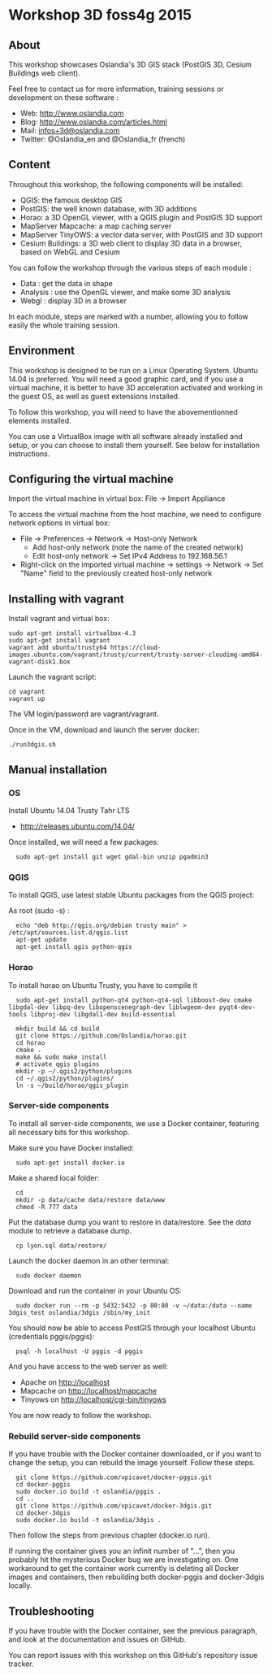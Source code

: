 # Workshop 3D foss4g 2015

## About

This workshop showcases Oslandia's 3D GIS stack (PostGIS 3D, Cesium Buildings web client).

Feel free to contact us for more information, training sessions or development on these software :

* Web: http://www.oslandia.com
* Blog: http://www.oslandia.com/articles.html
* Mail: infos+3d@oslandia.com
* Twitter: @Oslandia_en and @Oslandia_fr (french)

## Content

Throughout this workshop, the following components will be installed:

* QGIS: the famous desktop GIS 
* PostGIS: the well known database, with 3D additions
* Horao: a 3D OpenGL viewer, with a QGIS plugin and PostGIS 3D support
* MapServer Mapcache: a map caching server
* MapServer TinyOWS: a vector data server, with PostGIS and 3D support
* Cesium Buildings: a 3D web client to display 3D data in a browser, based on WebGL and Cesium

You can follow the workshop through the various steps of each module :

* Data : get the data in shape
* Analysis : use the OpenGL viewer, and make some 3D analysis
* Webgl : display 3D in a browser

In each module, steps are marked with a number, allowing you to follow easily the whole training session.

## Environment

This workshop is designed to be run on a Linux Operating System. Ubuntu 14.04 is preferred. You will need a good graphic card, and if you use a virtual machine, it is better to have 3D acceleration activated and working in the guest OS, as well as guest extensions installed.

To follow this workshop, you will need to have the abovementionned elements installed.

You can use a VirtualBox image with all software already installed and setup, or you can choose to install them yourself. See below for installation instructions.

## Configuring the virtual machine

Import the virtual machine in virtual box: File -> Import Appliance

To access the virtual machine from the host machine, we need to configure network options in virtual box:
* File -> Preferences -> Network -> Host-only Network
  * Add host-only network (note the name of the created network)
  * Edit host-only network -> Set IPv4 Address to 192.168.56.1
* Right-click on the imported virtual machine -> settings -> Network -> Set "Name" field to the previously created host-only network

## Installing with vagrant

Install vagrant and virtual box:

```
sudo apt-get install virtualbox-4.3
sudo apt-get install vagrant
vagrant add ubuntu/trusty64 https://cloud-images.ubuntu.com/vagrant/trusty/current/trusty-server-cloudimg-amd64-vagrant-disk1.box
```

Launch the vagrant script:

```
cd vagrant
vagrant up
```

The VM login/password are vagrant/vagrant.

Once in the VM, download and launch the server docker:

```
./run3dgis.sh
```

## Manual installation

### OS

Install Ubuntu 14.04 Trusty Tahr LTS

* http://releases.ubuntu.com/14.04/

Once installed, we will need a few packages:

```
  sudo apt-get install git wget gdal-bin unzip pgadmin3
```


### QGIS

To install QGIS, use latest stable Ubuntu packages from the QGIS project:

As root (sudo -s) :
```
  echo "deb http://qgis.org/debian trusty main" > /etc/apt/sources.list.d/qgis.list
  apt-get update
  apt-get install qgis python-qgis
```


### Horao

To install horao on Ubuntu Trusty, you have to compile it

```
  sudo apt-get install python-qt4 python-qt4-sql libboost-dev cmake libgdal-dev libpq-dev libopenscenegraph-dev liblwgeom-dev pyqt4-dev-tools libproj-dev libgdal1-dev build-essential

  mkdir build && cd build
  git clone https://github.com/Oslandia/horao.git
  cd horao
  cmake .
  make && sudo make install
  # activate qgis plugins
  mkdir -p ~/.qgis2/python/plugins
  cd ~/.qgis2/python/plugins/
  ln -s ~/build/horao/qgis_plugin
```

### Server-side components

To install all server-side components, we use a Docker container, featuring all necessary bits for this workshop.

Make sure you have Docker installed:

```
  sudo apt-get install docker.io
```

Make a shared local folder:

```
  cd
  mkdir -p data/cache data/restore data/www
  chmod -R 777 data
```

Put the database dump you want to restore in data/restore. See the *data* module to retrieve a database dump.

```
  cp lyon.sql data/restore/
```

Launch the docker daemon in an other terminal:

```
  sudo docker daemon
```

Download and run the container in your Ubuntu OS:

```
  sudo docker run --rm -p 5432:5432 -p 80:80 -v ~/data:/data --name 3dgis_test oslandia/3dgis /sbin/my_init
```

You should now be able to access PostGIS through your localhost Ubuntu (credentials pggis/pggis):

```
  psql -h localhost -U pggis -d pggis
```

And you have access to the web server as well:

* Apache on  [http://localhost](http://localhost)
* Mapcache on [http://localhost/mapcache](http://localhost/mapcache)
* Tinyows on [http://localhost/cgi-bin/tinyows](http://localhost/cgi-bin/tinyows)

You are now ready to follow the workshop.

### Rebuild server-side components

If you have trouble with the Docker container downloaded, or if you want to change the setup, you can rebuild the image yourself. Follow these steps.

```
  git clone https://github.com/vpicavet/docker-pggis.git
  cd docker-pggis
  sudo docker.io build -t oslandia/pggis .
  cd ..
  git clone https://github.com/vpicavet/docker-3dgis.git
  cd docker-3dgis
  sudo docker.io build -t oslandia/3dgis .
```

Then follow the steps from previous chapter (docker.io run).

If running the container gives you an infinit number of "...", then you probably hit the mysterious Docker bug we are investigating on. One workaround to get the container work currently is deleting all Docker images and containers, then rebuilding both docker-pggis and docker-3dgis locally.

## Troubleshooting

If you have trouble with the Docker container, see the previous paragraph, and look at the documentation and issues on GitHub.

You can report issues with this workshop on this GitHub's repository issue tracker.

